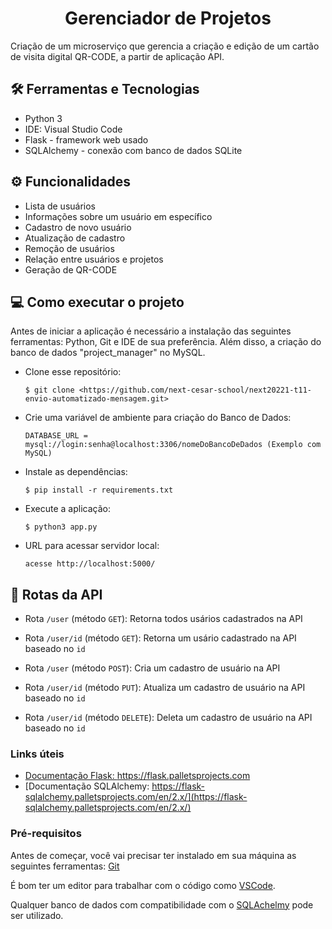 <h1 align="center">Gerenciador de Projetos</h1>

Criação de um microserviço que gerencia a criação e edição de um cartão de visita digital QR-CODE, a partir de aplicação API.

## 🛠️ Ferramentas e Tecnologias

- Python 3
- IDE: Visual Studio Code
- Flask - framework web usado
- SQLAlchemy - conexão com banco de dados SQLite

## ⚙ Funcionalidades

- Lista de usuários
- Informações sobre um usuário em específico
- Cadastro de novo usuário
- Atualização de cadastro
- Remoção de usuários
- Relação entre usuários e projetos
- Geração de QR-CODE

## 💻 Como executar o projeto

Antes de iniciar a aplicação é necessário a instalação das seguintes ferramentas: Python, Git e IDE de sua preferência. Além disso, a criação do banco de dados "project_manager" no MySQL.

- Clone esse repositório:

  ```$ git clone <https://github.com/next-cesar-school/next20221-t11-envio-automatizado-mensagem.git>```

- Crie uma variável de ambiente para criação do Banco de Dados: 

  ```DATABASE_URL = mysql://login:senha@localhost:3306/nomeDoBancoDeDados (Exemplo com MySQL)```

- Instale as dependências:

  ```$ pip install -r requirements.txt```

- Execute a aplicação:
 
  ```$ python3 app.py```

- URL para acessar servidor local:

  ```acesse http://localhost:5000/``` 


## 🚉 Rotas da API


- Rota ```/user``` (método ```GET```): Retorna todos usários cadastrados na API

- Rota ```/user/id``` (método ```GET```): Retorna um usário cadastrado na API baseado no ```id```

- Rota ```/user``` (método ```POST```): Cria um cadastro de usuário na API

- Rota ```/user/id``` (método ```PUT```): Atualiza um cadastro de usuário na API baseado no ```id```

- Rota ```/user/id``` (método ```DELETE```): Deleta um cadastro de usuário na API baseado no ```id```

### Links úteis

- [Documentação Flask: https://flask.palletsprojects.com ](https://flask.palletsprojects.com)
- [Documentação SQLAlchemy: https://flask-sqlalchemy.palletsprojects.com/en/2.x/](https://flask-sqlalchemy.palletsprojects.com/en/2.x/)



### Pré-requisitos

Antes de começar, você vai precisar ter instalado em sua máquina as seguintes ferramentas:
[Git](https://git-scm.com)

É bom ter um editor para trabalhar com o código como [VSCode](https://code.visualstudio.com/).

Qualquer banco de dados com compatibilidade com o [SQLAchelmy](https://sqlalchemy.org/) pode ser utilizado.